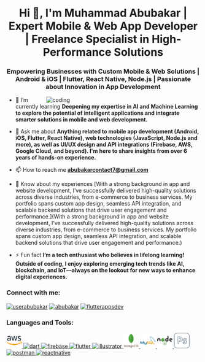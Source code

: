 <h1 align="center">Hi 👋, I'm Muhammad Abubakar | Expert Mobile & Web App Developer | Freelance Specialist in High-Performance Solutions</h1>
<h3 align="center">Empowering Businesses with Custom Mobile & Web Solutions | Android & iOS | Flutter, React Native, Node.js | Passionate about Innovation in App Development</h3>
<img align="right" alt="coding" width="400" src="https://github.com/user-attachments/assets/1ce3d5a3-a9e7-4d49-9353-6b2cbe98b0e2">

- 🌱 I’m currently learning **Deepening my expertise in AI and Machine Learning to explore the potential of intelligent applications and integrate smarter solutions in mobile and web development.**

- 💬 Ask me about **Anything related to mobile app development (Android, iOS, Flutter, React Native), web technologies (JavaScript, Node.js and more), as well as UI/UX design and API integrations (Firebase, AWS, Google Cloud, and beyond). I'm here to share insights from over 6 years of hands-on experience.**

- 📫 How to reach me **abubakarcontact7@gmail.com**

- 📄 Know about my experiences [With a strong background in app and website development, I’ve successfully delivered high-quality solutions across diverse industries, from e-commerce to business services. My portfolio spans custom app design, seamless API integration, and scalable backend solutions that drive user engagement and performance.](With a strong background in app and website development, I’ve successfully delivered high-quality solutions across diverse industries, from e-commerce to business services. My portfolio spans custom app design, seamless API integration, and scalable backend solutions that drive user engagement and performance.)

- ⚡ Fun fact **I’m a tech enthusiast who believes in lifelong learning! Outside of coding, I enjoy exploring emerging tech trends like AI, blockchain, and IoT—always on the lookout for new ways to enhance digital experiences.**

<h3 align="left">Connect with me:</h3>
<p align="left">
<a href="https://linkedin.com/in/userabubakar" target="blank"><img align="center" src="https://raw.githubusercontent.com/rahuldkjain/github-profile-readme-generator/master/src/images/icons/Social/linked-in-alt.svg" alt="userabubakar" height="30" width="40" /></a>
<a href="https://stackoverflow.com/users/abubakar" target="blank"><img align="center" src="https://raw.githubusercontent.com/rahuldkjain/github-profile-readme-generator/master/src/images/icons/Social/stack-overflow.svg" alt="abubakar" height="30" width="40" /></a>
<a href="https://instagram.com/flutterappsdev" target="blank"><img align="center" src="https://raw.githubusercontent.com/rahuldkjain/github-profile-readme-generator/master/src/images/icons/Social/instagram.svg" alt="flutterappsdev" height="30" width="40" /></a>
</p>

<h3 align="left">Languages and Tools:</h3>
<p align="left"> <a href="https://aws.amazon.com" target="_blank" rel="noreferrer"> <img src="https://raw.githubusercontent.com/devicons/devicon/master/icons/amazonwebservices/amazonwebservices-original-wordmark.svg" alt="aws" width="40" height="40"/> </a> <a href="https://dart.dev" target="_blank" rel="noreferrer"> <img src="https://www.vectorlogo.zone/logos/dartlang/dartlang-icon.svg" alt="dart" width="40" height="40"/> </a> <a href="https://firebase.google.com/" target="_blank" rel="noreferrer"> <img src="https://www.vectorlogo.zone/logos/firebase/firebase-icon.svg" alt="firebase" width="40" height="40"/> </a> <a href="https://flutter.dev" target="_blank" rel="noreferrer"> <img src="https://www.vectorlogo.zone/logos/flutterio/flutterio-icon.svg" alt="flutter" width="40" height="40"/> </a> <a href="https://www.adobe.com/in/products/illustrator.html" target="_blank" rel="noreferrer"> <img src="https://www.vectorlogo.zone/logos/adobe_illustrator/adobe_illustrator-icon.svg" alt="illustrator" width="40" height="40"/> </a> <a href="https://www.mongodb.com/" target="_blank" rel="noreferrer"> <img src="https://raw.githubusercontent.com/devicons/devicon/master/icons/mongodb/mongodb-original-wordmark.svg" alt="mongodb" width="40" height="40"/> </a> <a href="https://www.mysql.com/" target="_blank" rel="noreferrer"> <img src="https://raw.githubusercontent.com/devicons/devicon/master/icons/mysql/mysql-original-wordmark.svg" alt="mysql" width="40" height="40"/> </a> <a href="https://nodejs.org" target="_blank" rel="noreferrer"> <img src="https://raw.githubusercontent.com/devicons/devicon/master/icons/nodejs/nodejs-original-wordmark.svg" alt="nodejs" width="40" height="40"/> </a> <a href="https://www.photoshop.com/en" target="_blank" rel="noreferrer"> <img src="https://raw.githubusercontent.com/devicons/devicon/master/icons/photoshop/photoshop-line.svg" alt="photoshop" width="40" height="40"/> </a> <a href="https://postman.com" target="_blank" rel="noreferrer"> <img src="https://www.vectorlogo.zone/logos/getpostman/getpostman-icon.svg" alt="postman" width="40" height="40"/> </a> <a href="https://reactnative.dev/" target="_blank" rel="noreferrer"> <img src="https://reactnative.dev/img/header_logo.svg" alt="reactnative" width="40" height="40"/> </a> </p>
